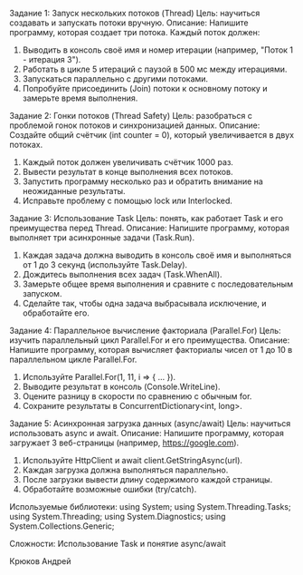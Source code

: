 Задание 1: Запуск нескольких потоков (Thread)
Цель: научиться создавать и запускать потоки вручную.
Описание:
Напишите программу, которая создает три потока. Каждый поток должен:
1.	Выводить в консоль своё имя и номер итерации (например, "Поток 1 - итерация 3").
2.	Работать в цикле 5 итераций с паузой в 500 мс между итерациями.
3.	Запускаться параллельно с другими потоками.
4.	Попробуйте присоединить (Join) потоки к основному потоку и замерьте время выполнения.

Задание 2: Гонки потоков (Thread Safety)
Цель: разобраться с проблемой гонок потоков и синхронизацией данных.
Описание:
Создайте общий счётчик (int counter = 0), который увеличивается в двух потоках.
1.	Каждый поток должен увеличивать счётчик 1000 раз.
2.	Вывести результат в конце выполнения всех потоков.
3.	Запустить программу несколько раз и обратить внимание на неожиданные результаты.
4.	 Исправьте проблему с помощью lock или Interlocked.

Задание 3: Использование Task
Цель: понять, как работает Task и его преимущества перед Thread.
Описание:
Напишите программу, которая выполняет три асинхронные задачи (Task.Run).
1.	Каждая задача должна выводить в консоль своё имя и выполняться от 1 до 3 секунд (используйте Task.Delay).
2.	Дождитесь выполнения всех задач (Task.WhenAll).
3.	Замерьте общее время выполнения и сравните с последовательным запуском.
4.	Сделайте так, чтобы одна задача выбрасывала исключение, и обработайте его.

Задание 4: Параллельное вычисление факториала (Parallel.For)
Цель: изучить параллельный цикл Parallel.For и его преимущества.
Описание:
Напишите программу, которая вычисляет факториалы чисел от 1 до 10 в параллельном цикле Parallel.For.
1.	Используйте Parallel.For(1, 11, i => { ... }).
2.	Выводите результат в консоль (Console.WriteLine).
3.	Оцените разницу в скорости по сравнению с обычным for.
4.	Сохраните результаты в ConcurrentDictionary<int, long>.

Задание 5: Асинхронная загрузка данных (async/await)
Цель: научиться использовать async и await.
Описание:
Напишите программу, которая загружает 3 веб-страницы (например, https://google.com).
1.	Используйте HttpClient и await client.GetStringAsync(url).
2.	Каждая загрузка должна выполняться параллельно.
3.	После загрузки вывести длину содержимого каждой страницы.
4.	Обработайте возможные ошибки (try/catch).

Используемые библиотеки:
using System; using System.Threading.Tasks; using System.Threading; using System.Diagnostics; using System.Collections.Generic;

Сложности:
Использование Task и понятие async/await

Крюков Андрей
